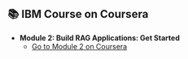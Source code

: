 ## 📚 IBM Course on Coursera

- **Module 2: Build RAG Applications: Get Started**
    - [Go to Module 2 on Coursera](https://www.coursera.org/learn/build-rag-applications-get-started/home/module/2)